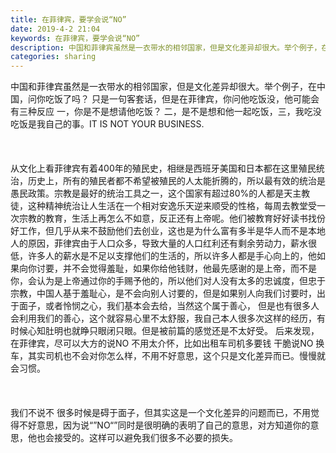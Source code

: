 ```yaml
---
title: 在菲律宾，要学会说“NO”
date: 2019-4-2 21:04
keywords: 在菲律宾，要学会说“NO”
description: 中国和菲律宾虽然是一衣带水的相邻国家，但是文化差异却很大。举个例子，在中国，问你吃饭了吗？只是一句客套话，但是在菲律宾，你问他吃饭没，他可能会有三种反应一，你是不是想请他吃饭？二，是不是想和他一起吃饭，三，我吃没吃饭是我自己的事。ITISN
categories: sharing
---
```

<td class="t_f" id="postmessage_3378788">

中国和菲律宾虽然是一衣带水的相邻国家，但是文化差异却很大。举个例子，在中国，问你吃饭了吗？ 只是一句客套话，但是在菲律宾，你问他吃饭没，他可能会有三种反应 一，你是不是想请他吃饭？ 二，是不是想和他一起吃饭，三，我吃没吃饭是我自己的事。IT IS NOT YOUR BUSINESS.<br/>
<br/>
  <br/>
<br/>
从文化上看菲律宾有着400年的殖民史，相继是西班牙美国和日本都在这里殖民统治，历史上，所有的殖民者都不希望被殖民的人太能折腾的，所以最有效的统治是愚民政策。宗教是最好的统治工具之一，这个国家有超过80%的人都是天主教徒，这种精神统治让人生活在一个相对安逸乐天逆来顺受的性格，每周去教堂受一次宗教的教育，生活上再怎么不如意，反正还有上帝呢。他们被教育好好读书找份好工作，但几乎从来不鼓励他们去创业，这也是为什么富有多半是华人而不是本地人的原因，菲律宾由于人口众多，导致大量的人口红利还有剩余劳动力，薪水很低，许多人的薪水是不足以支撑他们的生活的，所以许多人都是手心向上的，他如果向你讨要，并不会觉得羞耻，如果你给他钱财，他最先感谢的是上帝，而不是你，会认为是上帝通过你的手赐予他的，所以他们对人没有太多的忠诚度，但忠于宗教，中国人基于羞耻心，是不会向别人讨要的，但是如果别人向我们讨要时，出于面子，或者怜悯之心，我们基本会去给，当然这个属于善心， 但是也有很多人会利用我们的善心，这个就容易心里不太舒服，我自己本人很多次这样的经历，有时候心知肚明也就睁只眼闭只眼。但是被前篇的感觉还是不太好受。 后来发现，在菲律宾，尽可以大方的说NO 不用太介怀，比如出租车司机多要钱 干脆说NO 换车，其实司机也不会对你怎么样，不用不好意思，这个只是文化差异而已。慢慢就会习惯。<br/>
<br/>
  <br/>
<br/>
我们不说不 很多时候是碍于面子，但其实这是一个文化差异的问题而已，不用觉得不好意思，因为说“”NO“”同时是很明确的表明了自己的意思，对方知道你的意思，他也会接受的。这样可以避免我们很多不必要的损失。</td>

